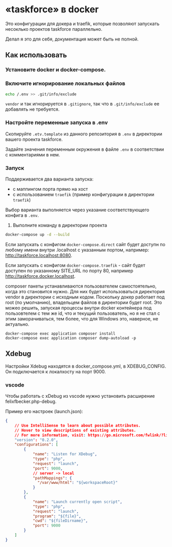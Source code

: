 # «taskforce» в docker

Это конфигурации для докера и traefik, которые позволяют запускать несоклько проектов taskforce параллельно.

Делал я это для себя, документация может быть не полной.

## Как использовать

### Установите docker и docker-compose.

### Включите игнорирование локальных файлов

```sh
echo /.env >> .git/info/exclude
```

`vendor` и так игнорируется в `.gitignore`, так что в `.git/info/exclude` ее добавлять не требуется.

### Настройте переменные запуска в .env

Скопируйте `.etv.template` из данного репозитория в `.env` в директории вашего проекта taskforce.

Задайте значения переменным окружения в файле `.env` в соответствии с комментариями в нем.

### Запуск

Поддерживается два варианта запуска:

- с маппингом порта прямо на хост
- с использованием `traefik` (пример конфигурации в директории `traefik`)

Выбор варианта выполняется через указание соответствующего конфига в `.env`.

1. Выполните команду в директории проекта

```sh
docker-compose up -d --build
```

Если запускать с конфигом `docker-compose.direct` сайт будет доступн по любому имени внутри .localhost с указанным портом,
например: http://taskforce.localhost:8080.

Если запускать с конфигом `docker-compose.traefik` - сайт будет доступен по указанному SITE_URL по порту 80, например
http://taskforce.docker.localhost.

composer пакеты устанавливаются пользователем самостоятельно, когда это становится нужно. Для них будет использоваться
директория vendor в директории с исходным кодом. Поскольку докер работает под root (по умолчанию), владельцем файлов в
дирентории будет root. Это можео решить, запуская процессы внутри docker контейнера под пользовтелем с тем же id, что и
текущий пользователь, но я не стал с этим заморачиваться, тем более, что для Windows это, наверное, не актуально.

```
docker-compose exec application composer install
docker-compose exec application composer dump-autoload -p
```

## Xdebug

Настройки Xdebug находятся в docker_compose.yml, в XDEBUG_CONFIG. Он подключается к локалхосту на порт 9000.

### vscode

Чтобы работать с xDebug из vscode нужно установить расширение felixfbecker.php-debug.

Пример его настроек (launch.json):

```json
{
    // Use IntelliSense to learn about possible attributes.
    // Hover to view descriptions of existing attributes.
    // For more information, visit: https://go.microsoft.com/fwlink/?linkid=830387
    "version": "0.2.0",
    "configurations": [
        {
            "name": "Listen for XDebug",
            "type": "php",
            "request": "launch",
            "port": 9000,
            // server -> local
            "pathMappings": {
              "/var/www/html": "${workspaceRoot}"
            }
        },
        {
            "name": "Launch currently open script",
            "type": "php",
            "request": "launch",
            "program": "${file}",
            "cwd": "${fileDirname}",
            "port": 9000
        }
    ]
}
```
